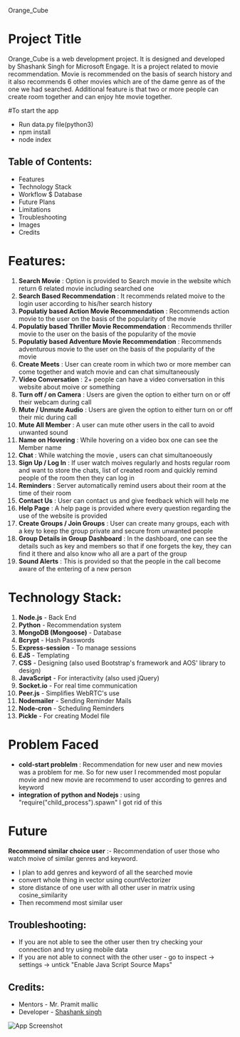 Orange_Cube
# Project Title

Orange_Cube is a web development project. It is designed and developed by Shashank Singh for Microsoft Engage. It is a project related to movie recommendation. Movie is recommended on the basis of search history and it also recommends 6 other movies which are of the dame genre as of the one we had searched. Additional feature is that two or more people can create room together and can enjoy hte movie together.


#To start the app
- Run data.py file(python3)
- npm install
- node index


## Table of Contents:

- Features
- Technology Stack
- Workflow $ Database
- Future Plans
- Limitations
- Troubleshooting
- Images
- Credits

# Features:
1. **Search Movie** : Option is provided to Search movie in the website which return 6 related movie including searched one
2. **Search Based Recommendation** : It recommends related moive to the login user according to his/her search history
4. **Populatiy based Action Movie Recommendation** : Recommends action movie to the user on the basis of the popularity of the movie
4. **Populatiy based Thriller Movie Recommendation** : Recommends thriller movie to the user on the basis of the popularity of the movie
4. **Populatiy based Adventure Movie Recommendation** : Recommends adventurous movie to the user on the basis of the popularity of the movie
5. **Create Meets** : User can create room in which two or more member can come together and watch movie and can chat simultaneously
5. **Video Conversation** : 2+ people can have a video conversation in this website about moive or something
6. **Turn off / on Camera** : Users are given the option to either turn on or off their webcam during call
6. **Mute / Unmute Audio** : Users are given the option to either turn on or off their mic during call
7. **Mute All Member** : A user can mute other users in the call to avoid unwanted sound
8. **Name on Hovering** : While hovering on a video box one can see the Member name
20. **Chat** : While watching the movie , users can chat simultanoeously
11. **Sign Up / Log In** : If user watch moives regularly and hosts regular room and want to store the chats, list of created room and quickly remind people of the room then they can log in
52. **Reminders** : Server automatically remind users about their room at the time of their room
22. **Contact Us** : User can contact us and give feedback which will help me 
23. **Help Page** : A help page is provided where every question regarding the use of the website is provided
25. **Create Groups / Join Groups** : User can create many groups, each with a key to keep the group private and secure from unwanted people
24. **Group Details in Group Dashboard** : In the dashboard, one can see the details such as key and members so that if one forgets the key, they can find it there and also know who all are a part of the group
20. **Sound Alerts** : This is provided so that the people in the call become aware of the entering of a new person


# Technology Stack:
1. **Node.js** - Back End
2. **Python** - Recommendation system
2. **MongoDB (Mongoose)** - Database
3. **Bcrypt** - Hash Passwords
4. **Express-session** - To manage sessions
5. **EJS** - Templating
6. **CSS** - Designing (also used Bootstrap's framework and AOS' library to design)
5. **JavaScript** - For interactivity (also used jQuery)
5. **Socket.io** - For real time communication
8. **Peer.js** - Simplifies WebRTC's use
8. **Nodemailer** - Sending Reminder Mails
8. **Node-cron** - Scheduling Reminders
9. **Pickle** - For creating Model file




# Problem Faced
- **cold-start problelm** : Recommendation for new user and new movies was a problem for me. So for new user I recommended most popular movie and new movie are recommend to user according to genres and keyword
- **integration of python and Nodejs** : using "require("child_process").spawn" I got rid of this



# **Future**
**Recommend similar choice user** :- Recommendation of user those who watch moive of similar genres and keyword.
- I plan to add genres and keyword of all the searched movie 
- convert whole thing in vector using countVectorizer
- store distance of one user with all other user in matrix using cosine_similarity
- Then recommend most similar user


## Troubleshooting:
- If you are not able to see the other user then try checking your connection and try using mobile data
- If you are not able to connect with the other user - go to inspect -> settings -> untick "Enable Java Script Source Maps"


## Credits:
- Mentors - Mr. Pramit mallic
- Developer - [Shashank singh](https://github.com/singhshashank25)


![App Screenshot](https://via.placeholder.com/468x300?text=App+Screenshot+Here)
